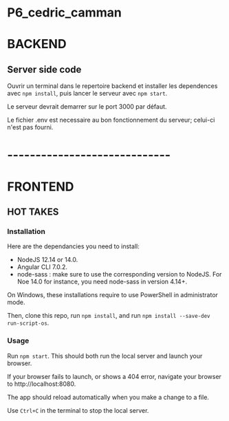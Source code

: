 # P6_cedric_camman

# BACKEND #

## Server side code ##

Ouvrir un terminal dans le repertoire backend et installer les dependences avec `npm install`, puis lancer le serveur avec `npm start`.

Le serveur devrait demarrer sur le port 3000 par défaut.

Le fichier .env est necessaire au bon fonctionnement du serveur; celui-ci n'est pas fourni.


# ----------------------------- #


# FRONTEND #

## HOT TAKES ##

### Installation ###

Here are the dependancies you need to install:
- NodeJS 12.14 or 14.0.
- Angular CLI 7.0.2.
- node-sass : make sure to use the corresponding version to NodeJS. For Noe 14.0 for instance, you need node-sass in version 4.14+.

On Windows, these installations require to use PowerShell in administrator mode.

Then, clone this repo, run `npm install`, and run `npm install --save-dev run-script-os`.


### Usage ###

Run `npm start`. This should both run the local server and launch your browser.

If your browser fails to launch, or shows a 404 error, navigate your browser to http://localhost:8080.

The app should reload automatically when you make a change to a file.

Use `Ctrl+C` in the terminal to stop the local server.